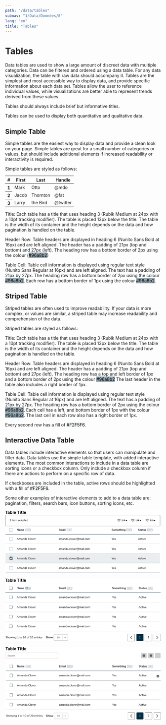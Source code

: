 ```yaml
---
path: "/data/tables"
subnav: "1/Data/Données/8"
lang: "en"
title: "Tables"
---
```


# Tables

Data tables are used to show a large amount of discreet data with multiple categories. Data can be filtered and ordered using a data table. For any data visualization, the table with raw data should accompany it. Tables are the simplest and most accessible way to display data, and provide specific information about each data set. Tables allow the user to reference individual values, while visualizations are better able to represent trends derived from these values.

Tables should always include brief but informative titles.

Tables can be used to display both quantitative and qualitative data.

## Simple Table

Simple tables are the easiest way to display data and provide a clean look on your page. Simple tables are great for a small number of categories or values, but should include additional elements if increased readability or interactivity is required.

Simple tables are styled as follows:
<table class="table">
  <thead>
    <tr>
      <th scope="col">#</th>
      <th scope="col">First</th>
      <th scope="col">Last</th>
      <th scope="col">Handle</th>
    </tr>
  </thead>
  <tbody>
    <tr>
      <th scope="row">1</th>
      <td>Mark</td>
      <td>Otto</td>
      <td>@mdo</td>
    </tr>
    <tr>
      <th scope="row">2</th>
      <td>Jacob</td>
      <td>Thornton</td>
      <td>@fat</td>
    </tr>
    <tr>
      <th scope="row">3</th>
      <td>Larry</td>
      <td>the Bird</td>
      <td>@twitter</td>
    </tr>
  </tbody>
</table>

<codeblock html='
        <table class="table">
        <thead>
            <tr>
            <th scope="col">#</th>
            <th scope="col">First</th>
            <th scope="col">Last</th>
            <th scope="col">Handle</th>
            </tr>
        </thead>
        <tbody>
            <tr>
            <th scope="row">1</th>
            <td>Mark</td>
            <td>Otto</td>
            <td>@mdo</td>
            </tr>
            <tr>
            <th scope="row">2</th>
            <td>Jacob</td>
            <td>Thornton</td>
            <td>@fat</td>
            </tr>
            <tr>
            <th scope="row">3</th>
            <td>Larry</td>
            <td>the Bird</td>
            <td>@twitter</td>
            </tr>
        </tbody>
    </table> 
' react=''></codeblock>

Title: Each table has a title that uses heading 3 (Rubik Medium at 24px with a 10pt tracking modifier). The table is placed 13px below the title. The table is the width of its container and the height depends on the data and how pagination is handled on the table.

Header Row: Table headers are displayed in heading 6 (Nunito Sans Bold at 16px) and are left aligned. The header has a padding of 21px (top and bottom) and 27px (left). The heading row has a bottom border of 2px using the colour \(<badge style="background-color: #96a8b2;color:black">#96a8b2</badge>\)

Table Cell: Table cell information is displayed using regular text style (Nunito Sans Regular at 16px) and are left aligned. The text has a padding of 21px by 27px. The heading row has a bottom border of 2px using the colour <badge style="background-color: #96a8b2;color:black">#96a8b2</badge>. Each row has a bottom border of 1px using the colour <badge style="background-color: #96a8b2;color:black">#96a8b2</badge>.

## Striped Table

Striped tables are often used to improve readability. If your data is more complex, or values are similar, a striped table may increase readability and comprehension of the data.

Striped tables are styled as follows:
<strippedtable></strippedtable>

<codeblock html='
    <table class="table table-striped">
        <thead>
            <tr>
            <th scope="col">#</th>
            <th scope="col">First</th>
            <th scope="col">Last</th>
            <th scope="col">Handle</th>
            </tr>
        </thead>
        <tbody>
            <tr>
            <th scope="row">1</th>
            <td>Mark</td>
            <td>Otto</td>
            <td>@mdo</td>
            </tr>
            <tr>
            <th scope="row">2</th>
            <td>Jacob</td>
            <td>Thornton</td>
            <td>@fat</td>
            </tr>
            <tr>
            <th scope="row">3</th>
            <td>Larry</td>
            <td>the Bird</td>
            <td>@twitter</td>
            </tr>
        </tbody>
    </table>
' react=''></codeblock>


Title: Each table has a title that uses heading 3 (Rubik Medium at 24px with a 10pt tracking modifier). The table is placed 13px below the title. The table is the width of its container and the height depends on the data and how pagination is handled on the table.

Header Row: Table headers are displayed in heading 6 (Nunito Sans Bold at 16px) and are left aligned. The header has a padding of 21px (top and bottom) and 27px (left). The heading row has a top and left border of 1px and a bottom border of 2px using the colour <badge style="background-color: #96a8b2;color:black">#96a8b2</badge> The last header in the table also includes a right border of 1px.

Table Cell: Table cell information is displayed using regular text style (Nunito Sans Regular at 16px) and are left aligned. The text has a padding of 21px by 27px. The heading row has a bottom border of 2px using the colour <badge style="background-color: #96a8b2;color:black">#96a8b2</badge>. Each cell has a left, and bottom border of 1px with the colour <badge style="background-color: #96a8b2;color:black">#96a8b2</badge>. The last cell in each row also has a right border of 1px.

Every second row has a fill of <badge style="background-color: #F2F5F6;color:black">#F2F5F6</badge>.

## Interactive Data Table

Data tables include interactive elements so that users can manipulate and filter data. Data tables use the simple table template, with added interactive elements. The most common interactions to include in a data table are sorting icons or a checkbox column. Only include a checkbox column if there are actions to perform on a specific row of data.

If checkboxes are included in the table, active rows should be highlighted with a fill of <badge style="background-color: #F2F5F6;color:black">#F2F5F6</badge>.

Some other examples of interactive elements to add to a data table are: pagination, filters, search bars, icon buttons, sorting icons, etc.

![Interactive data table 1](../../../img\examples\interactive_table_1.png)

![Interactive data table 2](../../../img\examples\interactive_table_2.png)

![Interactive data table 3](../../../img\examples\interactive_table_3.png)
